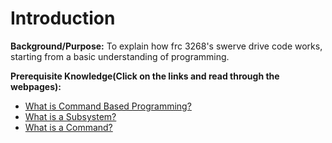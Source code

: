 # Introduction

**Background/Purpose:** To explain how frc 3268's swerve drive code works, starting from a basic understanding of programming.

**Prerequisite Knowledge(Click on the links and read through the webpages):**
- [What is Command Based Programming?]( https://docs.wpilib.org/en/stable/docs/software/commandbased/what-is-command-based.html)
- [What is a Subsystem?](https://docs.wpilib.org/en/stable/docs/software/commandbased/subsystems.html)
- [What is a Command?](https://docs.wpilib.org/en/stable/docs/software/commandbased/commands.html)